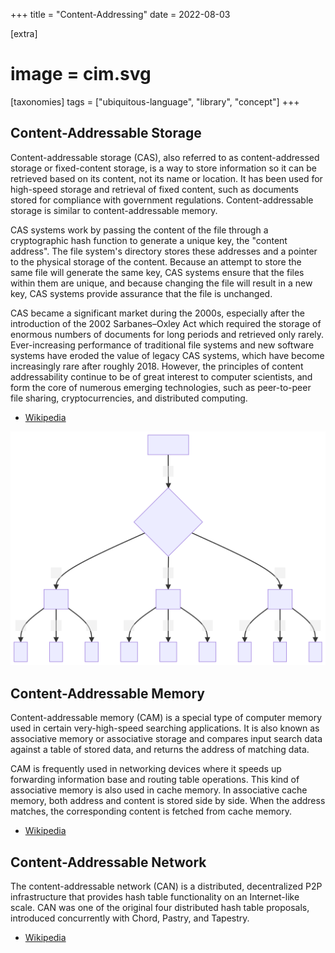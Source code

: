 +++
title = "Content-Addressing"
date = 2022-08-03

[extra]
#  image = cim.svg
[taxonomies]
   tags = ["ubiquitous-language", "library", "concept"]
+++

## Content-Addressable Storage

Content-addressable storage (CAS), also referred to as content-addressed storage or fixed-content storage, is a way to store information so it can be retrieved based on its content, not its name or location. It has been used for high-speed storage and retrieval of fixed content, such as documents stored for compliance with government regulations. Content-addressable storage is similar to content-addressable memory.

CAS systems work by passing the content of the file through a cryptographic hash function to generate a unique key, the "content address". The file system's directory stores these addresses and a pointer to the physical storage of the content. Because an attempt to store the same file will generate the same key, CAS systems ensure that the files within them are unique, and because changing the file will result in a new key, CAS systems provide assurance that the file is unchanged.

CAS became a significant market during the 2000s, especially after the introduction of the 2002 Sarbanes–Oxley Act which required the storage of enormous numbers of documents for long periods and retrieved only rarely. Ever-increasing performance of traditional file systems and new software systems have eroded the value of legacy CAS systems, which have become increasingly rare after roughly 2018. However, the principles of content addressability continue to be of great interest to computer scientists, and form the core of numerous emerging technologies, such as peer-to-peer file sharing, cryptocurrencies, and distributed computing. 

- [Wikipedia](https://en.wikipedia.org/wiki/Content-addressable_storage)

![hashTree](/img/hashTree.svg)

## Content-Addressable Memory

Content-addressable memory (CAM) is a special type of computer memory used in certain very-high-speed searching applications. It is also known as associative memory or associative storage and compares input search data against a table of stored data, and returns the address of matching data.

CAM is frequently used in networking devices where it speeds up forwarding information base and routing table operations. This kind of associative memory is also used in cache memory. In associative cache memory, both address and content is stored side by side. When the address matches, the corresponding content is fetched from cache memory.

- [Wikipedia](https://en.wikipedia.org/wiki/Content-addressable_memory)

## Content-Addressable Network

The content-addressable network (CAN) is a distributed, decentralized P2P infrastructure that provides hash table functionality on an Internet-like scale. CAN was one of the original four distributed hash table proposals, introduced concurrently with Chord, Pastry, and Tapestry.

 - [Wikipedia](https://en.wikipedia.org/wiki/Content-addressable_network)